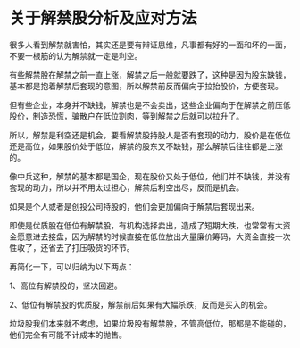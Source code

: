 # 关于解禁股分析及应对方法
[url]: (https://t.zsxq.com/MnMjemQ)

很多人看到解禁就害怕，其实还是要有辩证思维，凡事都有好的一面和坏的一面，不要一根筋的认为解禁就一定是利空。

有些解禁股在解禁之前一直上涨，解禁之后一般就要跌了，这种是因为股东缺钱，基本都是抱着解禁后套现的意图，所以解禁前反而偏向于拉抬股价，方便套现。

但有些企业，本身并不缺钱，解禁也是不会卖出，这些企业偏向于在解禁之前压低股价，制造恐慌，骗散户在低位割肉，等到解禁之后就可以拉升了。

所以，解禁是利空还是机会，要看解禁股持股人是否有套现的动力，股价是在低位还是高位，如果股价处于低位，解禁的股东又不缺钱，那么解禁后往往都是上涨的。

像中兵这种，解禁的基本都是国企，现在股价又处于低位，他们并不缺钱，并没有套现的动力，所以并不用太过担心，解禁后利空出尽，反而是机会。

如果是个人或者是创投公司持股的，他们会更加偏向于解禁后套现出来。

即使是优质股在低位有解禁股，有机构选择卖出，造成了短期大跌，也常常有大资金愿意进去接盘，因为解禁的时候直接在低位放出大量廉价筹码，大资金直接一次性收了，还省去了打压吸货的环节。

再简化一下，可以归纳为以下两点：

1、高位有解禁股的，坚决回避。

2、低位有解禁股的优质股，解禁前后如果有大幅杀跌，反而是买入的机会。

垃圾股我们本来就不考虑，如果垃圾股有解禁股，不管高低位，那都是不能碰的，他们完全有可能不计成本的抛售。